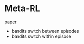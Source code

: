# Meta-RL
[paper](https://www.nature.com/articles/s41593-018-0147-8.pdf?proof=t)
- bandits switch between episodes
- bandits switch within episode